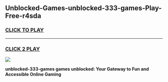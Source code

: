 
## Unblocked-Games-unblocked-333-games-Play-Free-r4sda
<h3>
<a href="https://premium76.site?title=unblocked-333-games&ref=23A">CLICK TO PLAY</a></h3>
<hr>

<h3>
<a href="https://premium76.site?title=unblocked-333-games&ref=23A">CLICK 2 PLAY</a>
  
</h3>

<a href="https://premium76.site?title=unblocked-333-games&ref=23A"><img src="https://clearcache.store/games.png"></a>


**unblocked-333-games games unblocked: Your Gateway to Fun and Accessible Online Gaming**

